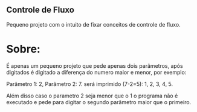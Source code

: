 ## Controle de Fluxo

Pequeno projeto com o intuito de fixar conceitos de controle de fluxo.

# Sobre:

É apenas um pequeno projeto que pede apenas dois parâmetros, após digitados é digitado a diferença do numero maior e menor, por exemplo:

Parâmetro 1: 2, Parâmetro 2: 7.
será imprimido (7-2=5): 1, 2, 3, 4, 5.

Além disso caso o parametro 2 seja menor que o 1 o programa não é executado e pede para digitar o segundo parâmetro maior que o primeiro.
